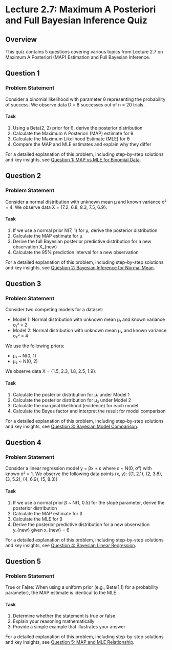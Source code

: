 # Lecture 2.7: Maximum A Posteriori and Full Bayesian Inference Quiz

## Overview
This quiz contains 5 questions covering various topics from Lecture 2.7 on Maximum A Posteriori (MAP) Estimation and Full Bayesian Inference.

## Question 1

### Problem Statement
Consider a binomial likelihood with parameter θ representing the probability of success. We observe data D = 8 successes out of n = 20 trials.

#### Task
1. Using a Beta(2, 2) prior for θ, derive the posterior distribution
2. Calculate the Maximum A Posteriori (MAP) estimate for θ
3. Calculate the Maximum Likelihood Estimate (MLE) for θ
4. Compare the MAP and MLE estimates and explain why they differ

For a detailed explanation of this problem, including step-by-step solutions and key insights, see [Question 1: MAP vs MLE for Binomial Data](L2_7_1_explanation.md).

## Question 2

### Problem Statement
Consider a normal distribution with unknown mean μ and known variance σ² = 4. We observe data X = {7.2, 6.8, 8.3, 7.5, 6.9}.

#### Task
1. If we use a normal prior N(7, 1) for μ, derive the posterior distribution
2. Calculate the MAP estimate for μ
3. Derive the full Bayesian posterior predictive distribution for a new observation X_{new}
4. Calculate the 95% prediction interval for a new observation

For a detailed explanation of this problem, including step-by-step solutions and key insights, see [Question 2: Bayesian Inference for Normal Mean](L2_7_2_explanation.md).

## Question 3

### Problem Statement
Consider two competing models for a dataset:
- Model 1: Normal distribution with unknown mean μ₁ and known variance σ₁² = 2
- Model 2: Normal distribution with unknown mean μ₂ and known variance σ₂² = 4

We use the following priors:
- μ₁ ~ N(0, 1)
- μ₂ ~ N(0, 2)

We observe data X = {1.5, 2.3, 1.8, 2.5, 1.9}.

#### Task
1. Calculate the posterior distribution for μ₁ under Model 1
2. Calculate the posterior distribution for μ₂ under Model 2
3. Calculate the marginal likelihood (evidence) for each model
4. Calculate the Bayes factor and interpret the result for model comparison

For a detailed explanation of this problem, including step-by-step solutions and key insights, see [Question 3: Bayesian Model Comparison](L2_7_3_explanation.md).

## Question 4

### Problem Statement
Consider a linear regression model y = βx + ε where ε ~ N(0, σ²) with known σ² = 1. We observe the following data points (x, y):
{(1, 2.1), (2, 3.8), (3, 5.2), (4, 6.9), (5, 8.3)}

#### Task
1. If we use a normal prior β ~ N(1, 0.5) for the slope parameter, derive the posterior distribution
2. Calculate the MAP estimate for β
3. Calculate the MLE for β
4. Derive the posterior predictive distribution for a new observation y_{new} given x_{new} = 6

For a detailed explanation of this problem, including step-by-step solutions and key insights, see [Question 4: Bayesian Linear Regression](L2_7_4_explanation.md).

## Question 5

### Problem Statement
True or False: When using a uniform prior (e.g., Beta(1,1) for a probability parameter), the MAP estimate is identical to the MLE.

#### Task
1. Determine whether the statement is true or false
2. Explain your reasoning mathematically
3. Provide a simple example that illustrates your answer

For a detailed explanation of this problem, including step-by-step solutions and key insights, see [Question 5: MAP and MLE Relationship](L2_7_5_explanation.md). 